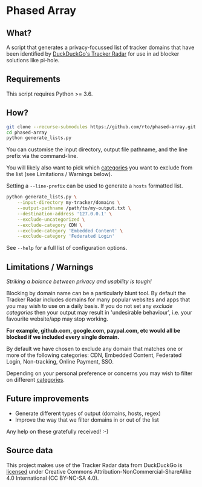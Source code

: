 # Phased Array

## What?

A script that generates a privacy-focussed list of tracker domains that have been identified by [DuckDuckGo's Tracker Radar](https://spreadprivacy.com/duckduckgo-tracker-radar/) for use in ad blocker solutions like pi-hole.

## Requirements

This script requires Python >= 3.6.

## How?

```bash
git clone --recurse-submodules https://github.com/rto/phased-array.git phased-array
cd phased-array
python generate_lists.py
```

You can customise the input directory, output file pathname, and the line prefix via the command-line.

You will likely also want to pick which [categories](https://github.com/duckduckgo/tracker-radar/blob/master/docs/CATEGORIES.md) you want to exclude from the list (see Limitations / Warnings below).

Setting a `--line-prefix` can be used to generate a `hosts` formatted list.

```bash
python generate_lists.py \
    --input-directory my-tracker/domains \
    --output-pathname /path/to/my-output.txt \
    --destination-address '127.0.0.1' \
    --exclude-uncategorized \
    --exclude-category CDN \
    --exclude-category 'Embedded Content' \
    --exclude-category 'Federated Login'
```

See `--help` for a full list of configuration options.

## Limitations / Warnings

_Striking a balance between privacy and usability is tough!_

Blocking by domain name can be a particularly blunt tool. By default the Tracker Radar includes domains for many popular websites and apps that you may wish to use on a daily basis. If you do not set any _exclude categories_ then your output may result in 'undesirable behaviour', i.e. your favourite website/app may stop working.

**For example, github.com, google.com, paypal.com, etc would all be blocked if we included every single domain.**

By default we have chosen to exclude any domain that matches one or more of the following categories: CDN, Embedded Content, Federated Login, Non-tracking, Online Payment, SSO.

Depending on your personal preference or concerns you may wish to filter on different [categories](https://github.com/duckduckgo/tracker-radar/blob/master/docs/CATEGORIES.md).


## Future improvements

 - Generate different types of output (domains, hosts, regex)
 - Improve the way that we filter domains in or out of the list

Any help on these gratefully received! :-)

## Source data

This project makes use of the Tracker Radar data from DuckDuckGo is [licensed](https://raw.githubusercontent.com/duckduckgo/tracker-radar/master/LICENSE) under Creative Commons Attribution-NonCommercial-ShareAlike 4.0 International (CC BY-NC-SA 4.0).
